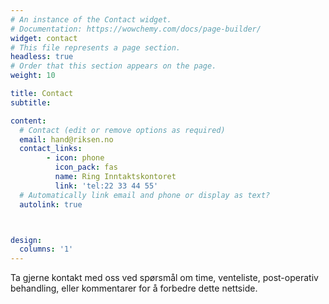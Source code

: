 ```yaml
---
# An instance of the Contact widget.
# Documentation: https://wowchemy.com/docs/page-builder/
widget: contact
# This file represents a page section.
headless: true
# Order that this section appears on the page.
weight: 10

title: Contact
subtitle:

content:
  # Contact (edit or remove options as required)
  email: hand@riksen.no
  contact_links:
        - icon: phone
          icon_pack: fas
          name: Ring Inntaktskontoret
          link: 'tel:22 33 44 55'
  # Automatically link email and phone or display as text?
  autolink: true



design:
  columns: '1'
---
```


Ta gjerne kontakt med oss ​​ved spørsmål om time, venteliste, post-operativ behandling, eller kommentarer for å forbedre dette nettside.
